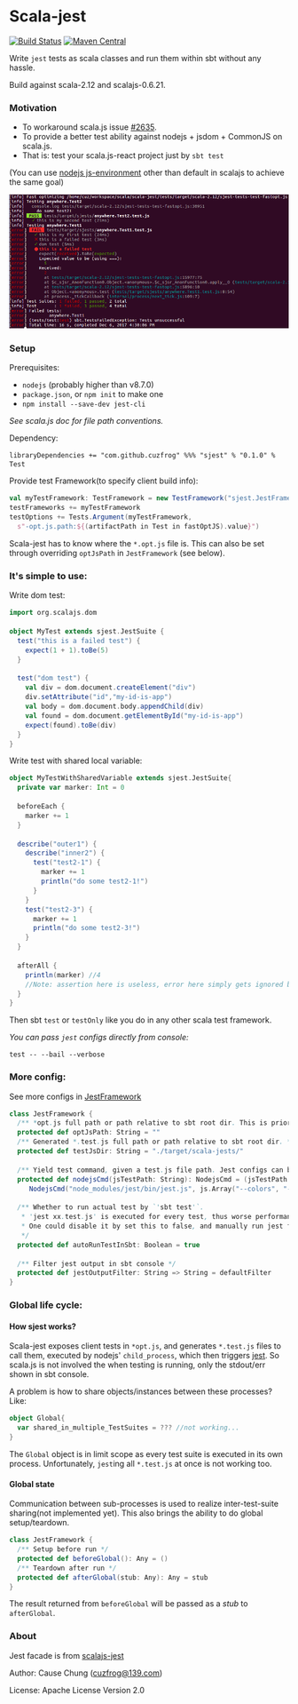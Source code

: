 # Scala-jest
[![Build Status](https://travis-ci.org/cuzfrog/scala-jest.svg?branch=master)](https://travis-ci.org/cuzfrog/scala-jest)
[![Maven Central](https://maven-badges.herokuapp.com/maven-central/com.github.cuzfrog/sjest/badge.svg)](https://maven-badges.herokuapp.com/maven-central/com.github.cuzfrog/sjest)

Write `jest` tests as scala classes and run them within sbt without any hassle.

Build against scala-2.12 and scalajs-0.6.21.

### Motivation
* To workaround scala.js issue [#2635](https://github.com/scala-js/scala-js/issues/2635).
* To provide a better test ability against nodejs + jsdom + CommonJS on scala.js.
* That is: test your scala.js-react project just by `sbt test`

(You can use [nodejs js-environment](https://github.com/scala-js/scala-js-env-jsdom-nodejs)
 other than default in scalajs to achieve the same goal)

![scala-jest-demo.png](demo-pic/scala-jest-demo.png)

### Setup

Prerequisites:

* `nodejs` (probably higher than v8.7.0) 
* `package.json`, or `npm init` to make one
* `npm install --save-dev jest-cli`

_See scala.js doc for file path conventions._

Dependency:

    libraryDependencies += "com.github.cuzfrog" %%% "sjest" % "0.1.0" % Test

Provide test Framework(to specify client build info):
```scala
val myTestFramework: TestFramework = new TestFramework("sjest.JestFramework")
testFrameworks += myTestFramework
testOptions += Tests.Argument(myTestFramework,
  s"-opt.js.path:${(artifactPath in Test in fastOptJS).value}")
```
Scala-jest has to know where the `*.opt.js` file is.
This can also be set through overriding `optJsPath` in `JestFramework` (see below).

### It's simple to use:

Write dom test:

```scala
import org.scalajs.dom

object MyTest extends sjest.JestSuite {
  test("this is a failed test") {
    expect(1 + 1).toBe(5)
  }

  test("dom test") {
    val div = dom.document.createElement("div")
    div.setAttribute("id","my-id-is-app")
    val body = dom.document.body.appendChild(div)
    val found = dom.document.getElementById("my-id-is-app")
    expect(found).toBe(div)
  }
}
```

Write test with shared local variable:

```scala
object MyTestWithSharedVariable extends sjest.JestSuite{
  private var marker: Int = 0

  beforeEach {
    marker += 1
  }
  
  describe("outer1") {
    describe("inner2") {
      test("test2-1") {
        marker += 1
        println("do some test2-1!")
      }
    }
    test("test2-3") {
      marker += 1
      println("do some test2-3!")
    }
  }
    
  afterAll {
    println(marker) //4
    //Note: assertion here is useless, error here simply gets ignored by jest.
  }
}
```

Then sbt `test` or `testOnly` like you do in any other scala test framework.

_You can pass `jest` configs directly from console:_

    test -- --bail --verbose

### More config:

See more configs in [JestFramework](src/main/scala/sjest/JestFramework.scala)
```scala
class JestFramework {
  /** *opt.js full path or path relative to sbt root dir. This is prior to args */
  protected def optJsPath: String = ""
  /** Generated *.test.js full path or path relative to sbt root dir. */
  protected def testJsDir: String = "./target/scala-jests/"

  /** Yield test command, given a test.js file path. Jest configs can be put here. */
  protected def nodejsCmd(jsTestPath: String): NodejsCmd = (jsTestPath: String) =>
     NodejsCmd("node_modules/jest/bin/jest.js", js.Array("--colors", "--bail", jsTestPath))
  
  /** Whether to run actual test by `'sbt test'`.
   * 'jest xx.test.js' is executed for every test, thus worse performance.
   * One could disable it by set this to false, and manually run jest from command line.
   */
  protected def autoRunTestInSbt: Boolean = true
  
  /** Filter jest output in sbt console */
  protected def jestOutputFilter: String => String = defaultFilter
}
```

### Global life cycle:

#### How sjest works?
Scala-jest exposes client tests in `*opt.js`, and generates `*.test.js` files to call them,
executed by nodejs' `child_process`, which then triggers [jest](https://facebook.github.io/jest).
So scala.js is not involved the when testing is running, only the stdout/err shown in sbt console.

A problem is how to share objects/instances between these processes? Like:
```scala
object Global{
  var shared_in_multiple_TestSuites = ??? //not working...
}
```
The `Global` object is in limit scope as every test suite is executed in its own process.
Unfortunately, `jest`ing all `*.test.js` at once is not working too.

#### Global state

Communication between sub-processes is used to realize inter-test-suite sharing(not implemented yet).
This also brings the ability to do global setup/teardown.
```scala
class JestFramework {
  /** Setup before run */
  protected def beforeGlobal(): Any = ()
  /** Teardown after run */
  protected def afterGlobal(stub: Any): Any = stub
}
```
The result returned from `beforeGlobal` will be passed as a _stub_ to `afterGlobal`.
 
### About

Jest facade is from [scalajs-jest](https://github.com/scalajs-jest/core)
 
Author: Cause Chung (cuzfrog@139.com)
 
License: Apache License Version 2.0

